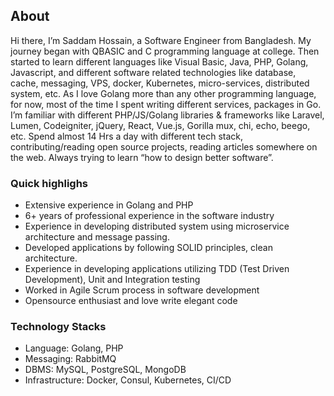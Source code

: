 ## About
Hi there, I’m Saddam Hossain, a Software Engineer from Bangladesh. My journey began with QBASIC and C programming language at college. Then started to learn different languages like Visual Basic, Java, PHP, Golang, Javascript, and different software related technologies like database, cache, messaging, VPS, docker, Kubernetes, micro-services, distributed system, etc. As I love Golang more than any other programming language, for now, most of the time I spent writing different services, packages in Go. I’m familiar with different PHP/JS/Golang libraries & frameworks like Laravel, Lumen, Codeigniter, jQuery, React, Vue.js, Gorilla mux, chi, echo, beego, etc. Spend almost 14 Hrs a day with different tech stack, contributing/reading open source projects, reading articles somewhere on the web. Always trying to learn “how to design better software”.

### Quick highlighs
- Extensive experience in Golang and PHP
- 6+ years of professional experience in the software industry
- Experience in developing distributed system using microservice architecture and message passing.
- Developed applications by following SOLID principles, clean architecture.
- Experience in developing applications utilizing TDD (Test Driven Development), Unit and Integration testing 
- Worked in Agile Scrum process in software development
- Opensource enthusiast and love write elegant code

### Technology Stacks
- Language: Golang, PHP
- Messaging: RabbitMQ
- DBMS: MySQL, PostgreSQL, MongoDB
- Infrastructure: Docker, Consul, Kubernetes, CI/CD
